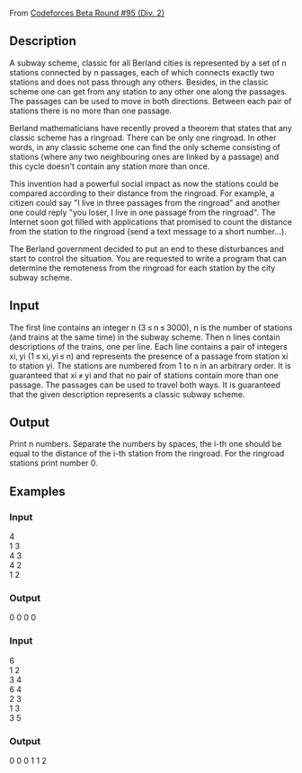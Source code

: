From [Codeforces Beta Round #95 (Div. 2)](http://codeforces.com/contest/131)

## Description
A subway scheme, classic for all Berland cities is represented by a set of n stations connected by n passages, each of which connects exactly two stations and does not pass through any others. Besides, in the classic scheme one can get from any station to any other one along the passages. The passages can be used to move in both directions. Between each pair of stations there is no more than one passage.

Berland mathematicians have recently proved a theorem that states that any classic scheme has a ringroad. There can be only one ringroad. In other words, in any classic scheme one can find the only scheme consisting of stations (where any two neighbouring ones are linked by a passage) and this cycle doesn't contain any station more than once.

This invention had a powerful social impact as now the stations could be compared according to their distance from the ringroad. For example, a citizen could say "I live in three passages from the ringroad" and another one could reply "you loser, I live in one passage from the ringroad". The Internet soon got filled with applications that promised to count the distance from the station to the ringroad (send a text message to a short number...).

The Berland government decided to put an end to these disturbances and start to control the situation. You are requested to write a program that can determine the remoteness from the ringroad for each station by the city subway scheme.
## Input
The first line contains an integer n (3 ≤ n ≤ 3000), n is the number of stations (and trains at the same time) in the subway scheme. Then n lines contain descriptions of the trains, one per line. Each line contains a pair of integers xi, yi (1 ≤ xi, yi ≤ n) and represents the presence of a passage from station xi to station yi. The stations are numbered from 1 to n in an arbitrary order. It is guaranteed that xi ≠ yi and that no pair of stations contain more than one passage. The passages can be used to travel both ways. It is guaranteed that the given description represents a classic subway scheme.
## Output
Print n numbers. Separate the numbers by spaces, the i-th one should be equal to the distance of the i-th station from the ringroad. For the ringroad stations print number 0.
## Examples

### Input
4\
1 3\
4 3\
4 2\
1 2

### Output
0 0 0 0

### Input
6\
1 2\
3 4\
6 4\
2 3\
1 3\
3 5
### Output
0 0 0 1 1 2
